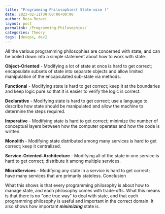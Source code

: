 ```yaml
---
title: "Programming Philosophies( State-wise )"
date: 2023-02-11T00:00:00+00:00
author: Reza Rezaei
layout: post
permalink: /Programming-Philosophies/
categories: Theory
tags: [devops, dev]
---
```



All the various programming philosophies are concerned with state, and can be boiled down into a simple statement about how to work with state.

**Object-Oriented** - Modifying a lot of state at once is hard to get correct; encapsulate subsets of state into separate objects and allow limited manipulation of the encapsulated sub-state via methods.

**Functional** - Modifying state is hard to get correct; keep it at the boundaries and keep logic pure so that it is easier to verify the logic is correct.

**Declarative** - Modifying state is hard to get correct; use a language to describe how state should be manipulated and allow the machine to determine the steps required.

**Imperative** - Modifying state is hard to get correct; minimize the number of conceptual layers between how the computer operates and how the code is written.

**Monolith** - Modifying state distributed among many services is hard to get correct; keep it centralized.

**Service-Oriented-Architecture** - Modifying all of the state in one service is hard to get correct; distribute it among multiple services.

**MicroServices** - Modifying any state in a service is hard to get correct; have many services that are primarily stateless.
Conclusion

What this shows is that every programming philosophy is about how to manage state, and each philosophy comes with trade-offs. What this means is that there is no "one true way" to deal with state, and that each programming philosophy is useful and important in the correct domain. It also shows how important ***minimizing*** state is.
